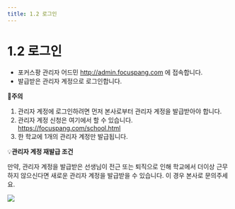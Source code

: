 ```yaml
---
title: 1.2 로그인
---
```

# 1.2 로그인

* 포커스팡 관리자 어드민 http://admin.focuspang.com 에 접속합니다.
* 발급받은 관리자 계정으로 로그인합니다.

🚨**주의**

1. 관리자 계정에 로그인하려면 먼저 본사로부터 관리자 계정을 발급받아야 합니다. 
2. 관리자 계정 신청은 여기에서 할 수 있습니다. https://focuspang.com/school.html 
3. 한 학교에 1개의 관리자 계정만 발급됩니다.

💡**관리자 계정 재발급 조건**

 만약, 관리자 계정을 발급받은 선생님이 전근 또는 퇴직으로 인해 학교에서 더이상 근무하지 않으신다면 새로운 관리자 계정을 발급받을 수 있습니다. 이 경우 본사로 문의주세요. 

   ![](/img/manager_1-2.jpg)
